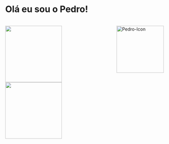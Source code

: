 # Olá eu sou o Pedro!

<div style="display; inline-block"><br>
  <img align="right" height="150" alt="Pedro-Icon" src="https://media.discordapp.net/attachments/1220027485920432148/1220027563414388796/My.png?ex=660d7236&is=65fafd36&hm=e781a7ffc3eb78da753bbdae435ca36f3b5016a48ae2924763918932366d4dc7&=&format=webp&quality=lossless&width=411&height=411"/>
</div>

<div>
  <a href="https://github.com/PedroA07"></a>
  <img loading="lazy" height="180em" src="https://github-readme-stats.vercel.app/api?username=PedroA07&show_icons=true&theme=default&include_all_commits=true&count_private=true"/>
  <img loading="lazy" height="180em" src="https://github-readme-stats.vercel.app/api/top-langs/?username=PedroA07&layout=compact&langs_count=7&theme=default"/>
</div>

